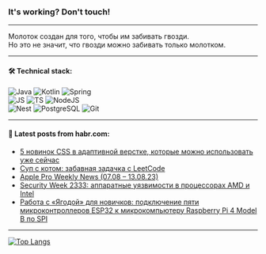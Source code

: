 ### It's working? Don't touch!

---
Молоток создан для того, чтобы им забивать гвозди. <br>
Но это не значит, что гвозди можно забивать только молотком.

---

#### 🛠️ Technical stack:

![Java](https://img.shields.io/badge/Java-informational?logo=Oracle&style=flat&logoColor=white&color=FF4500)
![Kotlin](https://img.shields.io/badge/Kotlin-informational?logo=Kotlin&style=flat&logoColor=white&color=774D97)
![Spring](https://img.shields.io/badge/SpringBoot-informational?logo=SpringBoot&style=flat&logoColor=white&color=6DB33F) <br>
![JS](https://img.shields.io/badge/JS-informational?logo=javaScript&style=flat&logoColor=black&color=F7Df1E)
![TS](https://img.shields.io/badge/TypeScript-informational?logo=typeScript&style=flat&logoColor=black&color=0667A8)
![NodeJS](https://img.shields.io/badge/NodeJS-informational?logo=node.js&style=flat&logoColor=white&color=70A760) <br>
![Nest](https://img.shields.io/badge/NestJS-informational?logo=NestJS&style=flat&logoColor=white&color=E0234E)
![PostgreSQL](https://img.shields.io/badge/PostgreSQL-informational?logo=PostgreSQL&style=flat&logoColor=white&color=DAA520)
![Git](https://img.shields.io/badge/Git-informational?logo=git&style=flat&logoColor=white&color=778899)

___

#### 💬 Latest posts from habr.com:

<!-- BLOG-POST-LIST:START -->
- [5 новинок CSS в адаптивной верстке, которые можно использовать уже сейчас](https://habr.com/ru/articles/754566/?utm_source=habrahabr&utm_medium=rss&utm_campaign=754566)
- [Суп с котом: забавная задачка с LeetCode](https://habr.com/ru/articles/754552/?utm_source=habrahabr&utm_medium=rss&utm_campaign=754552)
- [Apple Pro Weekly News &lpar;07.08 – 13.08.23&rpar;](https://habr.com/ru/articles/754530/?utm_source=habrahabr&utm_medium=rss&utm_campaign=754530)
- [Security Week 2333: аппаратные уязвимости в процессорах AMD и Intel](https://habr.com/ru/companies/kaspersky/articles/754454/?utm_source=habrahabr&utm_medium=rss&utm_campaign=754454)
- [Работа с «Ягодой» для новичков: подключение пяти микроконтроллеров ESP32 к микрокомпьютеру Raspberry Pi 4 Model B по SPI](https://habr.com/ru/articles/754496/?utm_source=habrahabr&utm_medium=rss&utm_campaign=754496)
<!-- BLOG-POST-LIST:END -->

---
[![Top Langs](https://github-readme-stats-git-master-advtsetting-gmailcom.vercel.app/api/top-langs/?username=zloylis&langs_count=10&hide_title=false&title_color=e6edf3&size_weight=0.5&count_weight=0.5&layout=compact&hide_border=true&theme=dracula)](https://github.com/zloylis)

<!-- ![GitHub stats](https://github-readme-stats-git-master-advtsetting-gmailcom.vercel.app/api?username=zloylis&show_icons=true&hide_border=true&theme=dracula&hide_title=true&include_all_commits=true&count_private=true&hide=contribs&hide_rank=true) -->
